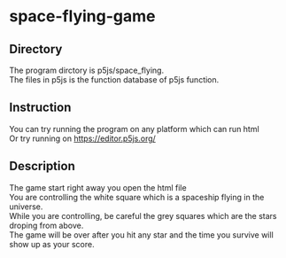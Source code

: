# space-flying-game

## Directory
The program dirctory is p5js/space_flying. <br/>
The files in p5js is the function database of p5js function. <br/>

## Instruction
You can try running the program on any platform which can run html <br/>
Or try running on https://editor.p5js.org/

## Description
The game start right away you open the html file <br/>
You are controlling the white square which is a spaceship flying in the universe. <br/>
While you are controlling, be careful the grey squares which are the stars droping from above. <br/>
The game will be over after you hit any star and the time you survive will show up as your score. <br/>
